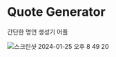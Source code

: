 # Quote Generator 

간단한 명언 생성기 어플


![스크린샷 2024-01-25 오후 8 49 20](https://github.com/seungho3623/SwiftProject/assets/90664405/7b484746-b045-4ca2-8c71-928a1e2832f6)
